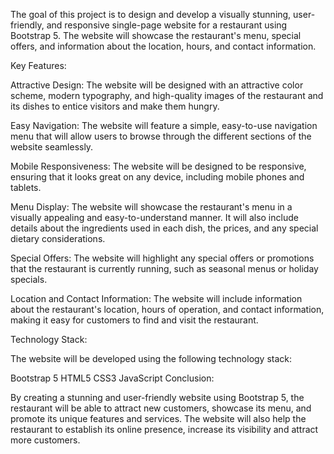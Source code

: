 The goal of this project is to design and develop a visually stunning, user-friendly, and responsive single-page website for a restaurant using Bootstrap 5. The website will showcase the restaurant's menu, special offers, and information about the location, hours, and contact information.

Key Features:

Attractive Design: The website will be designed with an attractive color scheme, modern typography, and high-quality images of the restaurant and its dishes to entice visitors and make them hungry.

Easy Navigation: The website will feature a simple, easy-to-use navigation menu that will allow users to browse through the different sections of the website seamlessly.

Mobile Responsiveness: The website will be designed to be responsive, ensuring that it looks great on any device, including mobile phones and tablets.

Menu Display: The website will showcase the restaurant's menu in a visually appealing and easy-to-understand manner. It will also include details about the ingredients used in each dish, the prices, and any special dietary considerations.

Special Offers: The website will highlight any special offers or promotions that the restaurant is currently running, such as seasonal menus or holiday specials.

Location and Contact Information: The website will include information about the restaurant's location, hours of operation, and contact information, making it easy for customers to find and visit the restaurant.

Technology Stack:

The website will be developed using the following technology stack:

Bootstrap 5
HTML5
CSS3
JavaScript
Conclusion:

By creating a stunning and user-friendly website using Bootstrap 5, the restaurant will be able to attract new customers, showcase its menu, and promote its unique features and services. The website will also help the restaurant to establish its online presence, increase its visibility and attract more customers.
